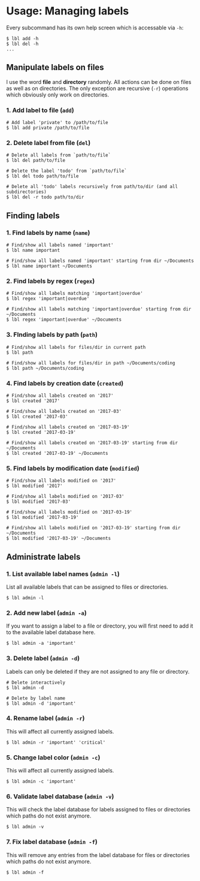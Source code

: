 Usage: Managing labels
======================

Every subcommand has its own help screen which is accessable via `-h`:
```shell
$ lbl add -h
$ lbl del -h
...
```


Manipulate labels on files
--------------------------

I use the word **file** and **directory** randomly. All actions can be done on
files as well as on directories. The only exception are recursive (`-r`)
operations which obviously only work on directories.

### 1. Add label to file (`add`)
```shell
# Add label 'private' to /path/to/file
$ lbl add private /path/to/file
```

### 2. Delete label from file (`del`)
```shell
# Delete all labels from `path/to/file`
$ lbl del path/to/file

# Delete the label 'todo' from `path/to/file`
$ lbl del todo path/to/file

# Delete all 'todo' labels recursively from path/to/dir (and all subdirectories)
$ lbl del -r todo path/to/dir
```


Finding labels
--------------

### 1. Find labels by name (`name`)
```shell
# Find/show all labels named 'important'
$ lbl name important

# Find/show all labels named 'important' starting from dir ~/Documents
$ lbl name important ~/Documents
```

### 2. Find labels by regex (`regex`)
```shell
# Find/show all labels matching 'important|overdue'
$ lbl regex 'important|overdue'

# Find/show all labels matching 'important|overdue' starting from dir ~/Documents
$ lbl regex 'important|overdue' ~/Documents
```

### 3. FInding labels by path (`path`)
```shell
# Find/show all labels for files/dir in current path
$ lbl path
```

```shell
# Find/show all labels for files/dir in path ~/Documents/coding
$ lbl path ~/Documents/coding
```

### 4. Find labels by creation date (`created`)
```shell
# Find/show all labels created on '2017'
$ lbl created '2017'

# Find/show all labels created on '2017-03'
$ lbl created '2017-03'

# Find/show all labels created on '2017-03-19'
$ lbl created '2017-03-19'

# Find/show all labels created on '2017-03-19' starting from dir ~/Documents
$ lbl created '2017-03-19' ~/Documents
```

### 5. Find labels by modification date (`modified`)
```shell
# Find/show all labels modified on '2017'
$ lbl modified '2017'

# Find/show all labels modified on '2017-03'
$ lbl modified '2017-03'

# Find/show all labels modified on '2017-03-19'
$ lbl modified '2017-03-19'

# Find/show all labels modified on '2017-03-19' starting from dir ~/Documents
$ lbl modified '2017-03-19' ~/Documents
```

Administrate labels
-------------------

### 1. List available label names (`admin -l`)
List all available labels that can be assigned to files or directories.
```shell
$ lbl admin -l
```
### 2. Add new label (`admin -a`)
If you want to assign a label to a file or directory, you will first need to
add it to the available label database here.
```shell
$ lbl admin -a 'important'
```
### 3. Delete label (`admin -d`)
Labels can only be deleted if they are not assigned to any file or directory.
```shell
# Delete interactively
$ lbl admin -d

# Delete by label name
$ lbl admin -d 'important'
```
### 4. Rename label (`admin -r`)
This will affect all currently assigned labels.
```shell
$ lbl admin -r 'important' 'critical'
```
### 5. Change label color (`admin -c`)
This will affect all currently assigned labels.
```shell
$ lbl admin -c 'important'
```
### 6. Validate label database (`admin -v`)
This will check the label database for labels assigned to files or directories
which paths do not exist anymore.
```shell
$ lbl admin -v
```
### 7. Fix label database (`admin -f`)
This will remove any entries from the label database for files or directories
which paths do not exist anymore.
```shell
$ lbl admin -f
```

